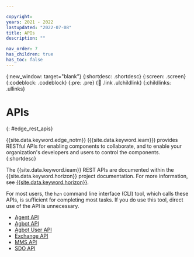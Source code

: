```yaml
---

copyright:
years: 2021 - 2022
lastupdated: "2022-07-08"
title: APIs
description: ""

nav_order: 7
has_children: true
has_toc: false
---
```


{:new_window: target="blank"}
{:shortdesc: .shortdesc}
{:screen: .screen}
{:codeblock: .codeblock}
{:pre: .pre}
{:child: .link .ulchildlink}
{:childlinks: .ullinks}

# APIs
{: #edge_rest_apis}

{{site.data.keyword.edge_notm}} ({{site.data.keyword.ieam}}) provides RESTful APIs for enabling components to collaborate, and to enable your organization's developers and users to control the components.
{:shortdesc}

The {{site.data.keyword.ieam}} REST APIs are documented within the {{site.data.keyword.horizon}} project documentation. For more information, see [{{site.data.keyword.horizon}}](https://github.com/open-horizon).

For most users, the `hzn` command line interface (CLI) tool, which calls these APIs, is sufficient for completing most tasks. If you do use this tool, direct use of the API is unnecessary.

* [Agent API](./agent_api.md)
* [Agbot API](./agbot_api.md)
* [Agbot User API](./agbot_secure_api.html)
* [Exchange API](./exchange_swagger.html)
* [MMS API](./mms_swagger.html)
* [SDO API](./sdo_swagger.html)
